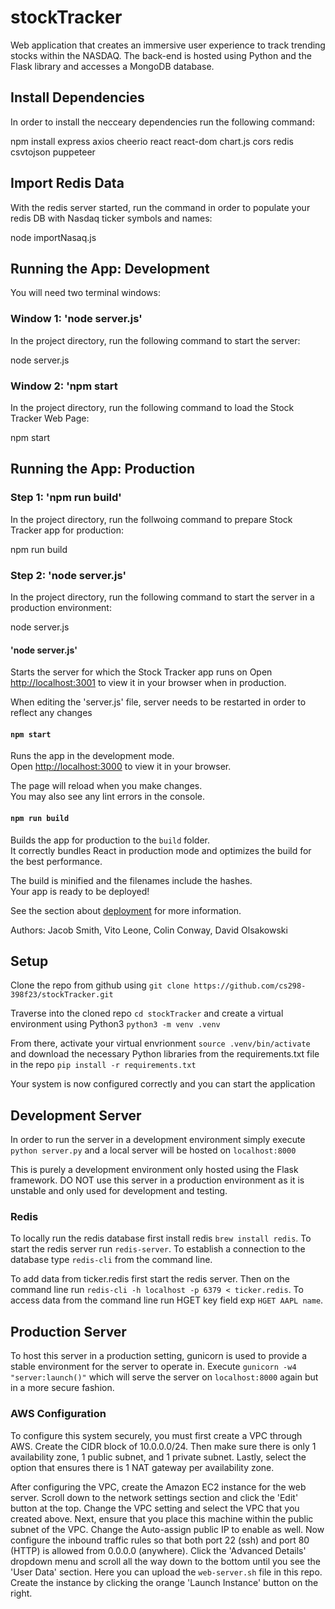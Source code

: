 # stockTracker
Web application that creates an immersive user experience to track trending stocks within the NASDAQ. The back-end is hosted using Python and the Flask library and accesses a MongoDB database.

## Install Dependencies

In order to install the necceary dependencies run the following command:

npm install express axios cheerio react react-dom chart.js cors redis csvtojson puppeteer

## Import Redis Data

With the redis server started, run the command in order to populate your 
redis DB with Nasdaq ticker symbols and names:

node importNasaq.js


## Running the App: Development

You will need two terminal windows:

### Window 1: 'node server.js'
In the project directory, run the following command to start the server:

node server.js

### Window 2: 'npm start
In the project directory, run the following command to load the Stock Tracker Web Page:

npm start

## Running the App: Production

### Step 1: 'npm run build'
In the project directory, run the follwoing command to prepare Stock Tracker app for production:

npm run build

### Step 2: 'node server.js'
In the project directory, run the following command to start the server in a production environment:

node server.js


#### 'node server.js'

Starts the server for which the Stock Tracker app runs on
Open [http://localhost:3001](http://localhost:3001) to view it in your browser when in production.

When editing the 'server.js' file, server needs to be restarted in order to reflect any changes

#### `npm start`

Runs the app in the development mode.\
Open [http://localhost:3000](http://localhost:3000) to view it in your browser.

The page will reload when you make changes.\
You may also see any lint errors in the console.

#### `npm run build`

Builds the app for production to the `build` folder.\
It correctly bundles React in production mode and optimizes the build for the best performance.

The build is minified and the filenames include the hashes.\
Your app is ready to be deployed!

See the section about [deployment](https://facebook.github.io/create-react-app/docs/deployment) for more information.




Authors:
Jacob Smith, Vito Leone, Colin Conway, David Olsakowski

## Setup
Clone the repo from github using `git clone https://github.com/cs298-398f23/stockTracker.git`

Traverse into the cloned repo `cd stockTracker` and create a virtual environment using Python3 `python3 -m venv .venv`

From there, activate your virtual envrionment `source .venv/bin/activate` and download the necessary Python libraries from the requirements.txt file in the repo `pip install -r requirements.txt`

Your system is now configured correctly and you can start the application

## Development Server
In order to run the server in a development environment simply execute `python server.py` and a local server will be hosted on `localhost:8000`

This is purely a development environment only hosted using the Flask framework. DO NOT use this server in a production environment as it is unstable and only used for development and testing.

### Redis
To locally run the redis database first install redis `brew install redis`. To start the redis server run `redis-server`. To establish a connection to the database type `redis-cli` from the command line. 

To add data from ticker.redis first start the redis server. Then on the command line run `redis-cli -h localhost -p 6379 < ticker.redis`. To access data from the command line run HGET key field exp `HGET AAPL name`.

## Production Server
To host this server in a production setting, gunicorn is used to provide a stable environment for the server to operate in. Execute `gunicorn -w4 "server:launch()"` which will serve the server on `localhost:8000` again but in a more secure fashion.

### AWS Configuration
To configure this system securely, you must first create a VPC through AWS. Create the CIDR block of 10.0.0.0/24. Then make sure there is only 1 availability zone, 1 public subnet, and 1 private subnet. Lastly, select the option that ensures there is 1 NAT gateway per availability zone.

After configuring the VPC, create the Amazon EC2 instance for the web server. Scroll down to the network settings section and click the 'Edit' button at the top. Change the VPC setting and select the VPC that you created above. Next, ensure that you place this machine within the public subnet of the VPC. Change the Auto-assign public IP to enable as well. Now configure the inbound traffic rules so that both port 22 (ssh) and port 80 (HTTP) is allowed from 0.0.0.0 (anywhere). Click the 'Advanced Details' dropdown menu and scroll all the way down to the bottom until you see the 'User Data' section. Here you can upload the `web-server.sh` file in this repo. Create the instance by clicking the orange 'Launch Instance' button on the right. 
